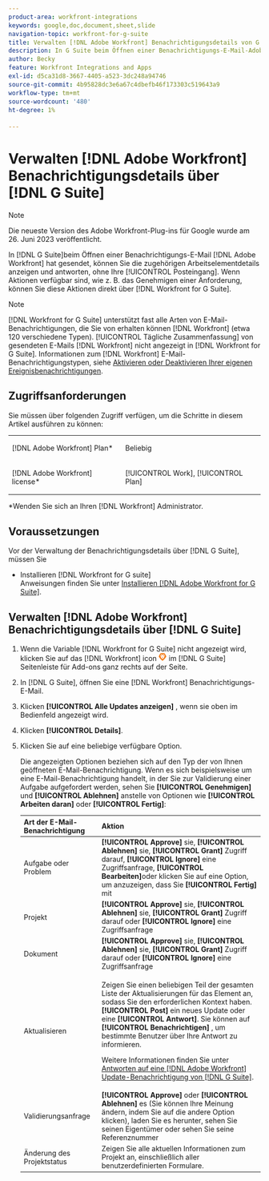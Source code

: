 ```yaml
---
product-area: workfront-integrations
keywords: google,doc,document,sheet,slide
navigation-topic: workfront-for-g-suite
title: Verwalten [!DNL Adobe Workfront] Benachrichtigungsdetails von G Suite
description: In G Suite beim Öffnen einer Benachrichtigungs-E-Mail-Adobe [!DNL Workfront] gesendet haben, können Sie die zugehörigen Arbeitselementdetails anzeigen und antworten, ohne Ihren Posteingang verlassen zu müssen. Wenn Aktionen verfügbar sind, z. B. die Genehmigung einer Anforderung, können Sie diese direkt über Workfront for G Suite durchführen.
author: Becky
feature: Workfront Integrations and Apps
exl-id: d5ca31d8-3667-4405-a523-3dc248a94746
source-git-commit: 4b95828dc3e6a67c4dbefb46f173303c519643a9
workflow-type: tm+mt
source-wordcount: '480'
ht-degree: 1%

---
```


# Verwalten [!DNL Adobe Workfront] Benachrichtigungsdetails über [!DNL G Suite]

>[!NOTE]
>
>Die neueste Version des Adobe Workfront-Plug-ins für Google wurde am 26. Juni 2023 veröffentlicht.

In [!DNL G Suite]beim Öffnen einer Benachrichtigungs-E-Mail [!DNL Adobe Workfront] hat gesendet, können Sie die zugehörigen Arbeitselementdetails anzeigen und antworten, ohne Ihre [!UICONTROL Posteingang]. Wenn Aktionen verfügbar sind, wie z. B. das Genehmigen einer Anforderung, können Sie diese Aktionen direkt über [!DNL Workfront for G Suite].

>[!NOTE]
>
> [!DNL Workfront for G Suite] unterstützt fast alle Arten von E-Mail-Benachrichtigungen, die Sie von erhalten können [!DNL Workfront] (etwa 120 verschiedene Typen). [!UICONTROL Tägliche Zusammenfassung] von gesendeten E-Mails [!DNL Workfront] nicht angezeigt in [!DNL Workfront for G Suite]. Informationen zum [!DNL Workfront] E-Mail-Benachrichtigungstypen, siehe [Aktivieren oder Deaktivieren Ihrer eigenen Ereignisbenachrichtigungen](../../workfront-basics/using-notifications/activate-or-deactivate-your-own-event-notifications.md).

## Zugriffsanforderungen

Sie müssen über folgenden Zugriff verfügen, um die Schritte in diesem Artikel ausführen zu können:

<table style="table-layout:auto"> 
 <col> 
 <col> 
 <tbody> 
  <tr> 
   <td role="rowheader">[!DNL Adobe Workfront] Plan*</td> 
   <td> <p>Beliebig</p> </td> 
  </tr> 
  <tr> 
   <td role="rowheader">[!DNL Adobe Workfront] license*</td> 
   <td> <p>[!UICONTROL Work], [!UICONTROL Plan]</p> </td> 
  </tr> 
  </tbody> 
</table>

&#42;Wenden Sie sich an Ihren [!DNL Workfront] Administrator.

## Voraussetzungen

Vor der Verwaltung der Benachrichtigungsdetails über [!DNL G Suite], müssen Sie

* Installieren [!DNL Workfront for G suite]\
   Anweisungen finden Sie unter [Installieren [!DNL Adobe Workfront for G Suite]](../../workfront-integrations-and-apps/workfront-for-g-suite/install-workfront-for-gsuite.md).

## Verwalten [!DNL Adobe Workfront] Benachrichtigungsdetails über [!DNL G Suite]

1. Wenn die Variable [!DNL Workfront for G Suite] nicht angezeigt wird, klicken Sie auf das [!DNL Workfront] icon ![](assets/wf-lion-icon.png) im [!DNL G Suite] Seitenleiste für Add-ons ganz rechts auf der Seite.
1. In [!DNL G Suite], öffnen Sie eine [!DNL Workfront] Benachrichtigungs-E-Mail.
1. Klicken **[!UICONTROL Alle Updates anzeigen]** , wenn sie oben im Bedienfeld angezeigt wird.
1. Klicken **[!UICONTROL Details]**.
1. Klicken Sie auf eine beliebige verfügbare Option.

   Die angezeigten Optionen beziehen sich auf den Typ der von Ihnen geöffneten E-Mail-Benachrichtigung. Wenn es sich beispielsweise um eine E-Mail-Benachrichtigung handelt, in der Sie zur Validierung einer Aufgabe aufgefordert werden, sehen Sie **[!UICONTROL Genehmigen]** und **[!UICONTROL Ablehnen]** anstelle von Optionen wie **[!UICONTROL Arbeiten daran]** oder **[!UICONTROL Fertig]**:

   <table style="table-layout:auto"> 
    <col> 
    <col> 
    <thead> 
     <tr> 
      <th>Art der E-Mail-Benachrichtigung</th> 
      <th>Aktion</th> 
     </tr> 
    </thead> 
    <tbody> 
     <tr> 
      <td>Aufgabe oder Problem</td> 
      <td><strong>[!UICONTROL Approve]</strong> sie, <strong>[!UICONTROL Ablehnen]</strong> sie, <strong>[!UICONTROL Grant]</strong> Zugriff darauf, <strong>[!UICONTROL Ignore]</strong> eine Zugriffsanfrage, <strong>[!UICONTROL Bearbeiten]</strong>oder klicken Sie auf eine Option, um anzuzeigen, dass Sie <strong>[!UICONTROL Fertig]</strong> mit</td> 
     </tr> 
     <tr> 
      <td>Projekt</td> 
      <td><strong>[!UICONTROL Approve]</strong> sie, <strong>[!UICONTROL Ablehnen]</strong> sie, <strong>[!UICONTROL Grant]</strong> Zugriff darauf oder <strong>[!UICONTROL Ignore]</strong> eine Zugriffsanfrage</td> 
     </tr> 
     <tr> 
      <td>Dokument</td> 
      <td><strong>[!UICONTROL Approve]</strong> sie, <strong>[!UICONTROL Ablehnen]</strong> sie, <strong>[!UICONTROL Grant]</strong> Zugriff darauf oder <strong>[!UICONTROL Ignore]</strong> eine Zugriffsanfrage</td> 
     </tr> 
     <tr> 
      <td>Aktualisieren </td> 
      <td> <p>Zeigen Sie einen beliebigen Teil der gesamten Liste der Aktualisierungen für das Element an, sodass Sie den erforderlichen Kontext haben. <strong>[!UICONTROL Post]</strong> ein neues Update oder eine <strong>[!UICONTROL Antwort]</strong>. Sie können auf <strong>[!UICONTROL Benachrichtigen]</strong> , um bestimmte Benutzer über Ihre Antwort zu informieren. </p> <p>Weitere Informationen finden Sie unter <a href="../../workfront-integrations-and-apps/workfront-for-g-suite/reply-to-wf-update-notification-from-gsuite.md" class="MCXref xref">Antworten auf eine [!DNL Adobe Workfront] Update-Benachrichtigung von [!DNL G Suite]</a>.</p> </td> 
     </tr> 
     <tr> 
      <td>Validierungsanfrage</td> 
      <td><strong>[!UICONTROL Approve]</strong> oder <strong>[!UICONTROL Ablehnen]</strong> es (Sie können Ihre Meinung ändern, indem Sie auf die andere Option klicken), laden Sie es herunter, sehen Sie seinen Eigentümer oder sehen Sie seine Referenznummer</td> 
     </tr> 
     <tr> 
      <td>Änderung des Projektstatus</td> 
      <td> Zeigen Sie alle aktuellen Informationen zum Projekt an, einschließlich aller benutzerdefinierten Formulare. </td> 
     </tr> 
    </tbody> 
   </table>
